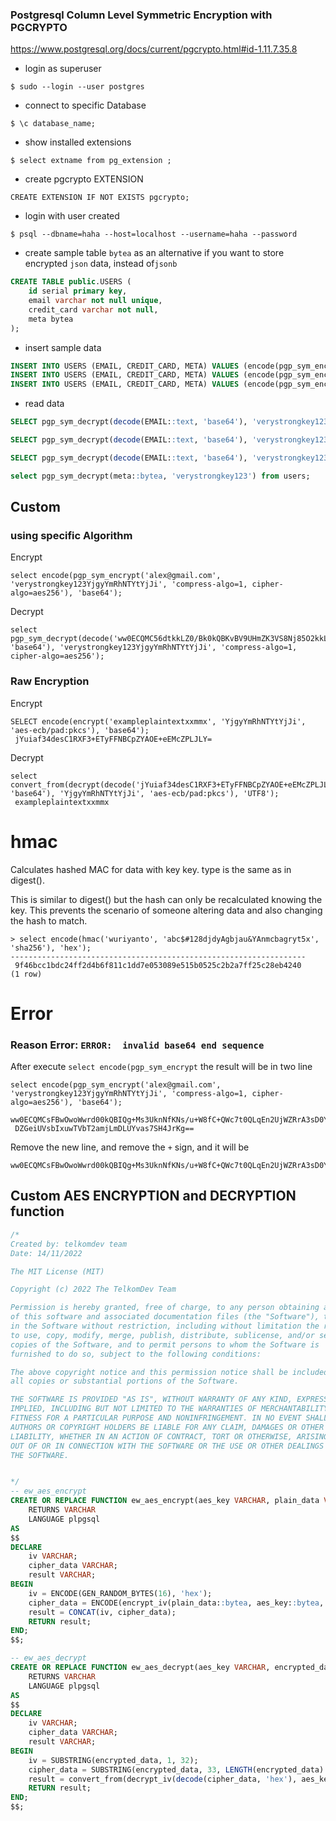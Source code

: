 ### Postgresql Column Level Symmetric Encryption with PGCRYPTO

https://www.postgresql.org/docs/current/pgcrypto.html#id-1.11.7.35.8

- login as superuser
```shell
$ sudo --login --user postgres
```

- connect to specific Database
```shell
$ \c database_name;
```

- show installed extensions
```shell
$ select extname from pg_extension ;
```

- create pgcrypto EXTENSION
```shell
CREATE EXTENSION IF NOT EXISTS pgcrypto;
```

- login with user created
```shell
$ psql --dbname=haha --host=localhost --username=haha --password
```

- create sample table
`bytea` as an alternative if you want to store encrypted `json` data, instead of`jsonb` 
```sql
CREATE TABLE public.USERS (
    id serial primary key,
    email varchar not null unique,
    credit_card varchar not null,
    meta bytea
);
```

- insert sample data
```sql
INSERT INTO USERS (EMAIL, CREDIT_CARD, META) VALUES (encode(pgp_sym_encrypt('alex@gmail.com', 'verystrongkey123'), 'base64'), encode(pgp_sym_encrypt('4797459275128533', 'verystrongkey123'), 'base64'), pgp_sym_encrypt('{"age": 32, "phone": "081"}', 'verystrongkey123'));
INSERT INTO USERS (EMAIL, CREDIT_CARD, META) VALUES (encode(pgp_sym_encrypt('bony@gmail.com', 'verystrongkey123'), 'base64'), encode(pgp_sym_encrypt('4455778542145936', 'verystrongkey123'), 'base64'), pgp_sym_encrypt('{"age": 32, "phone": "081"}', 'verystrongkey123'));
INSERT INTO USERS (EMAIL, CREDIT_CARD, META) VALUES (encode(pgp_sym_encrypt('sisy@gmail.com', 'verystrongkey123'), 'base64'), encode(pgp_sym_encrypt('4797472753193994', 'verystrongkey123'), 'base64'), pgp_sym_encrypt('{"age": 32, "phone": "081"}', 'verystrongkey123'));

```

- read data
```sql
SELECT pgp_sym_decrypt(decode(EMAIL::text, 'base64'), 'verystrongkey123') as EMAIL_D, pgp_sym_decrypt(decode(CREDIT_CARD::text, 'base64'), 'verystrongkey123') as CC_D FROM USERS WHERE pgp_sym_decrypt(decode(EMAIL::text, 'base64'), 'verystrongkey123') LIKE 'a%';

SELECT pgp_sym_decrypt(decode(EMAIL::text, 'base64'), 'verystrongkey123') as EMAIL_D, pgp_sym_decrypt(decode(CREDIT_CARD::text, 'base64'), 'verystrongkey123') as CC_D FROM USERS ORDER BY pgp_sym_decrypt(decode(EMAIL::text, 'base64'), 'verystrongkey123') ASC;

SELECT pgp_sym_decrypt(decode(EMAIL::text, 'base64'), 'verystrongkey123') as EMAIL_D, pgp_sym_decrypt(decode(CREDIT_CARD::text, 'base64'), 'verystrongkey123') as CC_D FROM USERS ORDER BY pgp_sym_decrypt(decode(EMAIL::text, 'base64'), 'verystrongkey123') DESC;

select pgp_sym_decrypt(meta::bytea, 'verystrongkey123') from users;
```

## Custom

### using specific Algorithm

Encrypt
```
select encode(pgp_sym_encrypt('alex@gmail.com', 'verystrongkey123YjgyYmRhNTYtYjJi', 'compress-algo=1, cipher-algo=aes256'), 'base64');
```

Decrypt
```
select pgp_sym_decrypt(decode('ww0ECQMC56dtkkLZ0/Bk0kQBKvBV9UHmZK3VS8Nj85O2kkLL29D1xRxbjf1rANSBkUmdfm9rAnJpVeZcuUmcOvqeB3Q3LmLgwShgh2JyWkAqDamHug==', 'base64'), 'verystrongkey123YjgyYmRhNTYtYjJi', 'compress-algo=1, cipher-algo=aes256');
```

### Raw Encryption
Encrypt
```
SELECT encode(encrypt('exampleplaintextxxmmx', 'YjgyYmRhNTYtYjJi', 'aes-ecb/pad:pkcs'), 'base64');
 jYuiaf34desC1RXF3+ETyFFNBCpZYAOE+eEMcZPLJLY=
```

Decrypt
```
select convert_from(decrypt(decode('jYuiaf34desC1RXF3+ETyFFNBCpZYAOE+eEMcZPLJLY=', 'base64'), 'YjgyYmRhNTYtYjJi', 'aes-ecb/pad:pkcs'), 'UTF8');
 exampleplaintextxxmmx
```

# hmac
Calculates hashed MAC for data with key key. type is the same as in digest().

This is similar to digest() but the hash can only be recalculated knowing the key. This prevents the scenario of someone altering data and also changing the hash to match.

```shell
> select encode(hmac('wuriyanto', 'abc$#128djdyAgbjau&YAnmcbagryt5x', 'sha256'), 'hex');
------------------------------------------------------------------
 9f46bcc1bdc24ff2d4b6f811c1dd7e053089e515b0525c2b2a7ff25c28eb4240
(1 row)
```

# Error
### Reason Error: `ERROR:  invalid base64 end sequence`

After execute `select encode(pgp_sym_encrypt` the result will be in two line
```
select encode(pgp_sym_encrypt('alex@gmail.com', 'verystrongkey123YjgyYmRhNTYtYjJi', 'compress-algo=1, cipher-algo=aes256'), 'base64');
 ww0ECQMCsFBwOwoWwrd00kQBIQg+Ms3UknNfKNs/u+W8fC+QWc7t0QLqEn2UjWZRrA3sD0Y6jPML+
 DZGeiUVsbIxuwTVbT2amjLmDLUYvas7SH4JrKg==
 ```

Remove the new line, and remove the `+` sign, and it will be
```
ww0ECQMCsFBwOwoWwrd00kQBIQg+Ms3UknNfKNs/u+W8fC+QWc7t0QLqEn2UjWZRrA3sD0Y6jPMLDZGeiUVsbIxuwTVbT2amjLmDLUYvas7SH4JrKg==
```

## Custom AES ENCRYPTION and DECRYPTION function
```sql
/*
Created by: telkomdev team
Date: 14/11/2022

The MIT License (MIT)

Copyright (c) 2022 The TelkomDev Team

Permission is hereby granted, free of charge, to any person obtaining a copy
of this software and associated documentation files (the "Software"), to deal
in the Software without restriction, including without limitation the rights
to use, copy, modify, merge, publish, distribute, sublicense, and/or sell
copies of the Software, and to permit persons to whom the Software is
furnished to do so, subject to the following conditions:

The above copyright notice and this permission notice shall be included in
all copies or substantial portions of the Software.

THE SOFTWARE IS PROVIDED "AS IS", WITHOUT WARRANTY OF ANY KIND, EXPRESS OR
IMPLIED, INCLUDING BUT NOT LIMITED TO THE WARRANTIES OF MERCHANTABILITY,
FITNESS FOR A PARTICULAR PURPOSE AND NONINFRINGEMENT. IN NO EVENT SHALL THE
AUTHORS OR COPYRIGHT HOLDERS BE LIABLE FOR ANY CLAIM, DAMAGES OR OTHER
LIABILITY, WHETHER IN AN ACTION OF CONTRACT, TORT OR OTHERWISE, ARISING FROM,
OUT OF OR IN CONNECTION WITH THE SOFTWARE OR THE USE OR OTHER DEALINGS IN
THE SOFTWARE.


*/
-- ew_aes_encrypt
CREATE OR REPLACE FUNCTION ew_aes_encrypt(aes_key VARCHAR, plain_data VARCHAR) 
    RETURNS VARCHAR
    LANGUAGE plpgsql
AS 
$$
DECLARE
    iv VARCHAR;
    cipher_data VARCHAR;                                                   
    result VARCHAR;    
BEGIN
    iv = ENCODE(GEN_RANDOM_BYTES(16), 'hex');
    cipher_data = ENCODE(encrypt_iv(plain_data::bytea, aes_key::bytea, DECODE(iv, 'hex'), 'aes-cbc/pad:pkcs'), 'hex');
    result = CONCAT(iv, cipher_data);
    RETURN result;                            
END;  
$$;

-- ew_aes_decrypt
CREATE OR REPLACE FUNCTION ew_aes_decrypt(aes_key VARCHAR, encrypted_data VARCHAR) 
    RETURNS VARCHAR
    LANGUAGE plpgsql
AS 
$$
DECLARE
    iv VARCHAR;
    cipher_data VARCHAR;                                                   
    result VARCHAR;    
BEGIN
    iv = SUBSTRING(encrypted_data, 1, 32);
    cipher_data = SUBSTRING(encrypted_data, 33, LENGTH(encrypted_data) - 32);
    result = convert_from(decrypt_iv(decode(cipher_data, 'hex'), aes_key::bytea, DECODE(iv, 'hex'), 'aes-cbc/pad:pkcs'), 'UTF8');
    RETURN result;                            
END;  
$$;
```
